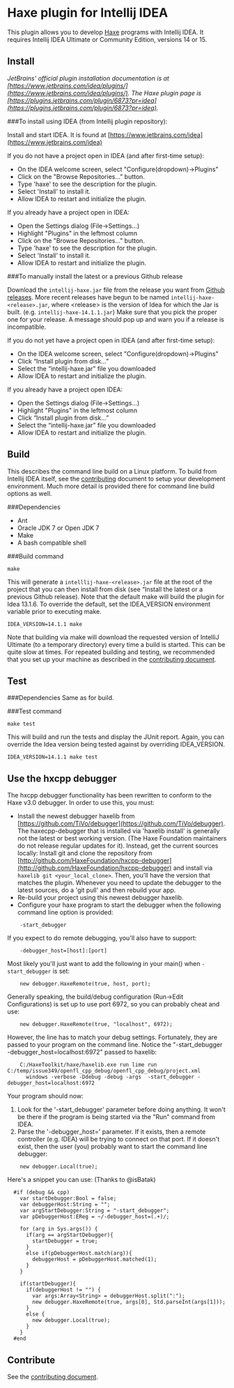 Haxe plugin for Intellij IDEA
======================================

This plugin allows you to develop [Haxe](http://haxe.org/) programs with Intellij IDEA.
It requires Intellij IDEA Ultimate or Community Edition, versions 14 or 15.

Install
-------

*JetBrains' official plugin installation documentation is at [https://www.jetbrains.com/idea/plugins/](https://www.jetbrains.com/idea/plugins/).
The Haxe plugin page is [https://plugins.jetbrains.com/plugin/6873?pr=idea](https://plugins.jetbrains.com/plugin/6873?pr=idea).*

###To install using IDEA (from Intellij plugin repository):

Install and start IDEA.  It is found at [https://www.jetbrains.com/idea](https://www.jetbrains.com/idea)

If you do not have a project open in IDEA (and after first-time setup):
- On the IDEA welcome screen, select "Configure(dropdown)->Plugins"
- Click on the "Browse Repositories..." button.
- Type 'haxe' to see the description for the plugin.
- Select 'Install' to install it.
- Allow IDEA to restart and initialize the plugin.

If you already have a project open in IDEA:
- Open the Settings dialog (File->Settings...)
- Highlight "Plugins" in the leftmost column
- Click on the "Browse Repositories..." button.
- Type 'haxe' to see the description for the plugin.
- Select 'Install' to install it.
- Allow IDEA to restart and initialize the plugin.

###To manually install the latest or a previous Github release

Download the `intellij-haxe.jar` file from the release you want from [Github releases](https://github.com/TiVo/intellij-haxe/releases).
More recent releases have begun to be named `intellij-haxe-<release>.jar`, where &lt;release&gt; is the version of Idea for which the Jar is built.  (e.g. `intellij-haxe-14.1.1.jar`)
Make sure that you pick the proper one for your release.  A message should pop up and warn you if a release is incompatible.

If you do not yet have a project open in IDEA (and after first-time setup):
- On the IDEA welcome screen, select "Configure(dropdown)->Plugins"
- Click “Install plugin from disk...”
- Select the “intellij-haxe.jar” file you downloaded
- Allow IDEA to restart and initialize the plugin.

If you already have a project open IDEA:
- Open the Settings dialog (File->Settings...)
- Highlight "Plugins" in the leftmost column
- Click “Install plugin from disk...”
- Select the “intellij-haxe.jar” file you downloaded
- Allow IDEA to restart and initialize the plugin.

Build
-----

This describes the command line build on a Linux platform. To build from Intellij IDEA itself, see the [contributing](CONTRIBUTING.md) document to setup
your development environment.  Much more detail is provided there for command line build options as well.

###Dependencies
- Ant
- Oracle JDK 7 or Open JDK 7
- Make
- A bash compatible shell

###Build command
```
make
```

This will generate a `intelllij-haxe-<release>.jar` file at the root of the project that you can then install from disk
(see “Install the latest or a previous Github release).  Note that the default make will build the plugin for
Idea 13.1.6.  To override the default, set the IDEA_VERSION environment variable prior to executing make.

```
IDEA_VERSION=14.1.1 make
```

Note that building via make will download the requested version of IntelliJ Ultimate (to a temporary directory)
every time a build is started.  This can be quite slow at times.  For repeated building and testing, 
we recommended that you set up your machine as described in the [contributing document](CONTRIBUTING.md). 

Test
----

###Dependencies
Same as for build.

###Test command
```
make test
```

This will build and run the tests and display the JUnit report.  Again, you can override the Idea version
being tested against by overriding IDEA_VERSION.

```
IDEA_VERSION=14.1.1 make test
```


Use the hxcpp debugger
----------------------

The hxcpp debugger functionality has been rewritten to conform to the
Haxe v3.0 debugger.  In order to use this, you must:

- Install the newest debugger haxelib from [https://github.com/TiVo/debugger](https://github.com/TiVo/debugger).
  The haxecpp-debugger that is installed via 'haxelib install' is generally
  not the latest or best working version. (The Haxe Foundation maintainers
  do not release regular updates for it). Instead, get the current sources
  locally: Install git and clone the repository from
  [http://github.com/HaxeFoundation/hxcpp-debugger](http://github.com/HaxeFoundation/hxcpp-debugger)
  and install via
  ```haxelib git <your_local_clone>```. Then, you'll have the version
  that matches the plugin. Whenever you need to update the debugger to
  the latest sources, do a 'git pull' and then rebuild your app.
- Re-build your project using this newest debugger haxelib.
- Configure your haxe program to start the debugger when the following
  command line option is provided:

```
    -start_debugger
```
  If you expect to do remote debugging, you'll also have to support:

```
    -debugger_host=[host]:[port]
```

  Most likely you'll just want to add the following in your main() when
  `-start_debugger` is set:
    
```
    new debugger.HaxeRemote(true, host, port);
```

  Generally speaking, the build/debug configuration (Run->Edit Configurations)
   is set up to use port 6972, so you can probably cheat and use:

```
    new debugger.HaxeRemote(true, "localhost", 6972);
```

  However, the line has to match your debug settings. Fortunately, they are
  passed to your program on the command line. Notice the
  "-start_debugger -debugger_host=localhost:6972" passed to haxelib:
```
    C:/HaxeToolkit/haxe/haxelib.exe run lime run C:/temp/issue349/openfl_cpp_debug/openfl_cpp_debug/project.xml
      windows -verbose -Ddebug -debug -args  -start_debugger -debugger_host=localhost:6972
```
Your program should now:
1) Look for the '-start_debugger' parameter before doing anything. It won't
 be there if the program is being started via the "Run" command from IDEA.
2) Parse the '-debugger_host=' parameter.  If it exists,
 then a remote controller (e.g. IDEA) will be trying to connect on that port.
 If it doesn't exist, then the user (you) probably want to start the command
 line debugger:
```
    new debugger.Local(true);
```

Here's a snippet you can use: (Thanks to @isBatak)
```
  #if (debug && cpp)
    var startDebugger:Bool = false;
    var debuggerHost:String = "";
    var argStartDebugger:String = "-start_debugger";
    var pDebuggerHost:EReg = ~/-debugger_host=(.+)/;

    for (arg in Sys.args()) {
      if(arg == argStartDebugger){
        startDebugger = true;
      }
      else if(pDebuggerHost.match(arg)){
        debuggerHost = pDebuggerHost.matched(1);
      }
    }

    if(startDebugger){
      if(debuggerHost != "") {
        var args:Array<String> = debuggerHost.split(":");
        new debugger.HaxeRemote(true, args[0], Std.parseInt(args[1]));
      }
      else {
        new debugger.Local(true);
      }
    }
  #end
```

Contribute
----------
See the [contributing document](CONTRIBUTING.md).
